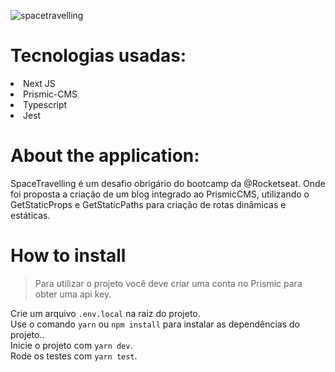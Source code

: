 ![spacetravelling](https://user-images.githubusercontent.com/55575751/147170838-db55a4a7-f7df-41ec-b984-5aa3b49646ce.gif)

<h1> Tecnologias usadas: </h1>

<li> Next JS </li>
<li> Prismic-CMS </li>
<li> Typescript </li>
<li> Jest </li>

<h1>About the application: </h1>

<p>

SpaceTravelling é um desafio obrigário do bootcamp da @Rocketseat. Onde foi proposta a criação de um blog integrado ao PrismicCMS, utilizando o GetStaticProps e GetStaticPaths para criação de rotas dinâmicas e estáticas.

</p>

<h1> How to install </h1>
<p>

> Para utilizar o projeto você deve criar uma conta no Prismic para obter uma api key.

Crie um arquivo `.env.local` na raiz do projeto.<br/>
Use o comando `yarn` ou `npm install` para instalar as dependências do projeto..<br/>
Inicie o projeto com `yarn dev`.<br/>
Rode os testes com `yarn test`.<br/>

</p>
